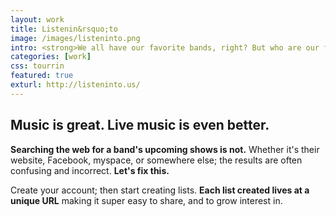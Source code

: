 ```yaml
---
layout: work
title: Listenin&rsquo;to
image: /images/listeninto.png
intro: <strong>We all have our favorite bands, right? But who are our favorite bands&#58; favorite bands?</strong> Inspired by my passion for music, and the bands I love. I wanted to not only share those bands with others, but also get to know bands that inspire them, as well as bands they might be currently digging.
categories: [work]
css: tourrin
featured: true
exturl: http://listeninto.us/
---
```


## Music is great. Live music is even better.

**Searching the web for a band's upcoming shows is not.** Whether it's their website, Facebook, myspace, or somewhere else; the results are often confusing and incorrect. **Let's fix this.**

Create your account; then start creating lists. **Each list created lives at a unique URL** making it super easy to share, and to grow interest in.